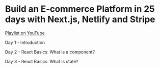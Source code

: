 # Build an E-commerce Platform in 25 days with Next.js, Netlify and Stripe

[Playlist on YouTube](https://www.youtube.com/watch?v=Cn8Y9zmnbDM&list=PLFGFKs8nQ3EbG-ykV8xc1mBt99sqq2Ssx)

Day 1 - Introduction

Day 2 - React Basics: What is a component?

Day 3 - React Basics: What is state?
